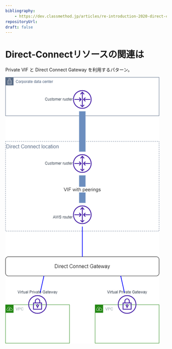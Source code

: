 ```yaml
---
bibliography: 
    - https://dev.classmethod.jp/articles/re-introduction-2020-direct-connect/
repositoryUrl:
draft: false
---
```


# Direct-Connectリソースの関連は

Private VIF と Direct Connect Gateway を利用するパターン。

![Alt text](./images/diect-connect-diagram.drawio.png)
